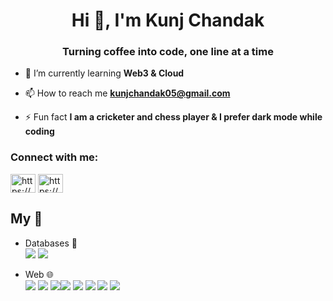 
<h1 align="center">Hi 👋, I'm Kunj Chandak</h1>
<h3 align="center">Turning coffee into code, one line at a time</h3>

- 🌱 I’m currently learning **Web3 & Cloud**

- 📫 How to reach me **kunjchandak05@gmail.com**

- ⚡ Fun fact **I am a cricketer and chess player & I prefer dark mode while coding**

<h3 align="left">Connect with me:</h3>
<p align="left">
<a href="https://www.linkedin.com/in/kunj-chandak/" target="blank"><img align="center" src="https://raw.githubusercontent.com/rahuldkjain/github-profile-readme-generator/master/src/images/icons/Social/linked-in-alt.svg" alt="https://www.linkedin.com/in/abhay-patil-170794179/" height="30" width="40" /></a>
<a href="https://instagram.com/https://www.instagram.com/" target="blank"><img align="center" src="https://raw.githubusercontent.com/rahuldkjain/github-profile-readme-generator/master/src/images/icons/Social/instagram.svg" alt="https://www.instagram.com/abhay5855/" height="30" width="40" /></a>
</p>

## My :toolbox: 

- Databases 📁  
 <img src="https://img.shields.io/badge/MongoDB-4EA94B?style=for-the-badge&logo=mongodb&logoColor=white"> <img src="https://img.shields.io/badge/redis-CC0000.svg?&style=for-the-badge&logo=redis&logoColor=white">


- Web 🌐  
<img src="https://img.shields.io/badge/React-20232A?style=for-the-badge&logo=react&logoColor=61DAFB"> <img src="https://img.shields.io/badge/Node.js-43853D?style=for-the-badge&logo=node.js&logoColor=white" > <img src="https://img.shields.io/badge/Express.js-000000?style=for-the-badge&logo=express&logoColor=white" ><img src="https://img.shields.io/badge/Bootstrap-563D7C?style=for-the-badge&logo=bootstrap&logoColor=white" > <img src="https://img.shields.io/badge/GraphQl-E10098?style=for-the-badge&logo=graphql&logoColor=white"> <img src="https://img.shields.io/badge/Redux-593D88?style=for-the-badge&logo=redux&logoColor=white"> <img src="https://img.shields.io/badge/Docker-2CA5E0?style=for-the-badge&logo=docker&logoColor=white"> <img src="https://img.shields.io/badge/firebase-ffca28?style=for-the-badge&logo=firebase&logoColor=black">

